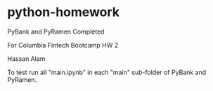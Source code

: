 # python-homework
PyBank and PyRamen Completed

For Columbia Fintech Bootcamp HW 2

Hassan Alam

To test run all "main.ipynb" in each "main" sub-folder of PyBank and PyRamen.